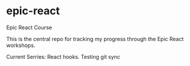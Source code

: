 # epic-react
Epic React Course

This is the central repo for tracking my progress through the Epic React workshops.

Current Serries: React hooks. Testing git sync 
